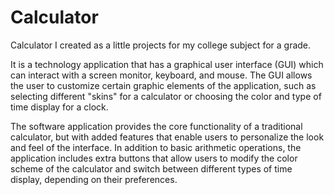 # Calculator
Calculator I created as a little projects for my college subject for a grade.

It is a technology application that has a graphical user interface (GUI) which can interact with a screen monitor, keyboard, and mouse. The GUI allows the user to customize certain graphic elements of the application, such as selecting different "skins" for a calculator or choosing the color and type of time display for a clock.

The software application provides the core functionality of a traditional calculator, but with added features that enable users to personalize the look and feel of the interface. In addition to basic arithmetic operations, the application includes extra buttons that allow users to modify the color scheme of the calculator and switch between different types of time display, depending on their preferences.



